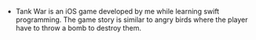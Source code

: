 - Tank War is an iOS game developed by me while learning swift programming. The game story is similar to angry birds where the player have to throw a bomb to destroy them.
